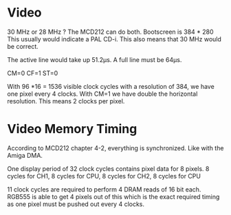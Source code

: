 # Video

30 MHz or 28 MHz ? The MCD212 can do both.
Bootscreen is 384 * 280
This usually would indicate a PAL CD-i.
This also means that 30 MHz would be correct.

The active line would take up 51.2µs.
A full line must be 64µs.

CM=0
CF=1
ST=0

With 96 *16 = 1536 visible clock cycles with a resolution of 384,
we have one pixel every 4 clocks. With CM=1 we have double
the horizontal resolution. This means 2 clocks per pixel.


# Video Memory Timing

According to MCD212 chapter 4-2, everything is synchronized. Like with the Amiga DMA.

One display period of 32 clock cycles contains pixel data for 8 pixels.
8 cycles for CH1, 8 cycles for CPU, 8 cycles for CH2, 8 cycles for CPU

11 clock cycles are required to perform 4 DRAM reads of 16 bit each.
RGB555 is able to get 4 pixels out of this which is the exact required timing as one
pixel must be pushed out every 4 clocks.
